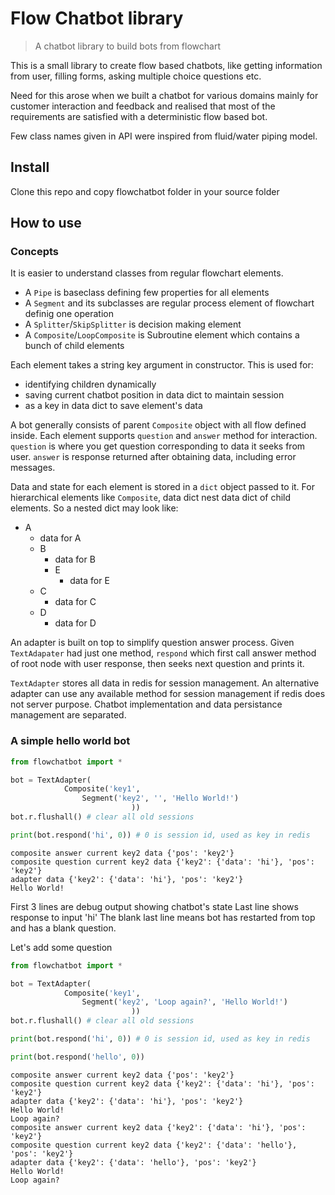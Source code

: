 # Flow Chatbot library
> A chatbot library to build bots from flowchart


This is a small library to create flow based chatbots, like getting information from user, filling forms, asking multiple choice questions etc. 

Need for this arose when we built a chatbot for various domains mainly for customer interaction and feedback and realised that most of the requirements are satisfied with a deterministic flow based bot.

Few class names given in API were inspired from fluid/water piping model.

## Install

Clone this repo and copy flowchatbot folder in your source folder

## How to use

### Concepts

It is easier to understand classes from regular flowchart elements. 
- A `Pipe` is baseclass defining few properties for all elements
- A `Segment` and its subclasses are regular process element of flowchart definig one operation
- A `Splitter`/`SkipSplitter` is decision making element
- A `Composite`/`LoopComposite` is Subroutine element which contains a bunch of child elements

Each element takes a string key argument in constructor. This is used for:
- identifying children dynamically
- saving current chatbot position in data dict to maintain session
- as a key in data dict to save element's data

A bot generally consists of parent `Composite` object with all flow defined inside.
Each element supports `question` and `answer` method for interaction. `question` is where you get question corresponding to data it seeks from user. `answer` is response returned after obtaining data, including error messages.

Data and state for each element is stored in a `dict` object passed to it. For hierarchical elements like `Composite`, data dict nest data dict of child elements.
So a nested dict may look like:
- A
    - data for A
    - B
        - data for B
        - E
            - data for E
    - C
        - data for C
    - D
        - data for D

An adapter is built on top to simplify question answer process. Given `TextAdapater` had just one method, `respond` which first call answer method of root node with user response, then seeks next question and prints it.

`TextAdapter` stores all data in redis for session management. An alternative adapter can use any available method for session management if redis does not server purpose. Chatbot implementation and data persistance management are separated.

### A simple hello world bot

```python
from flowchatbot import *

bot = TextAdapter(
            Composite('key1',
                Segment('key2', '', 'Hello World!')
                           ))
bot.r.flushall() # clear all old sessions

print(bot.respond('hi', 0)) # 0 is session id, used as key in redis
```

    composite answer current key2 data {'pos': 'key2'}
    composite question current key2 data {'key2': {'data': 'hi'}, 'pos': 'key2'}
    adapter data {'key2': {'data': 'hi'}, 'pos': 'key2'}
    Hello World!
    


First 3 lines are debug output showing chatbot's state 
Last line shows response to input 'hi'
The blank last line means bot has restarted from top and has a blank question.

Let's add some question

```python
from flowchatbot import *

bot = TextAdapter(
            Composite('key1',
                Segment('key2', 'Loop again?', 'Hello World!')
                           ))
bot.r.flushall() # clear all old sessions

print(bot.respond('hi', 0)) # 0 is session id, used as key in redis

print(bot.respond('hello', 0))
```

    composite answer current key2 data {'pos': 'key2'}
    composite question current key2 data {'key2': {'data': 'hi'}, 'pos': 'key2'}
    adapter data {'key2': {'data': 'hi'}, 'pos': 'key2'}
    Hello World!
    Loop again?
    composite answer current key2 data {'key2': {'data': 'hi'}, 'pos': 'key2'}
    composite question current key2 data {'key2': {'data': 'hello'}, 'pos': 'key2'}
    adapter data {'key2': {'data': 'hello'}, 'pos': 'key2'}
    Hello World!
    Loop again?

